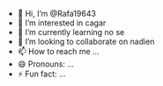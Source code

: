 - 👋 Hi, I’m @Rafa19643
- 👀 I’m interested in cagar
- 🌱 I’m currently learning no se 
- 💞️ I’m looking to collaborate on nadien
- 📫 How to reach me ...
- 😄 Pronouns: ...
- ⚡ Fun fact: ...

<!---
Rafa19643/Rafa19643 is a ✨ special ✨ repository because its `README.md` (this file) appears on your GitHub profile.
You can click the Preview link to take a look at your changes.
--->
